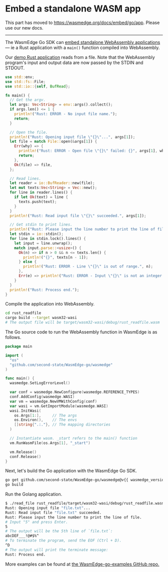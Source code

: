 # Embed a standalone WASM app


This part has moved to https://wasmedge.org/docs/embed/go/app. Please use our new docs.

---

The WasmEdge Go SDK can [embed standalone WebAssembly applications](https://github.com/second-state/WasmEdge-go-examples/tree/master/go_ReadFile) — ie a Rust application with a `main()` function compiled into WebAssembly.

Our [demo Rust application](https://github.com/second-state/WasmEdge-go-examples/tree/master/go_ReadFile/rust_readfile) reads from a file. Note that the WebAssembly program's input and output data are now passed by the STDIN and STDOUT.

```rust
use std::env;
use std::fs::File;
use std::io::{self, BufRead};

fn main() {
  // Get the argv.
  let args: Vec<String> = env::args().collect();
  if args.len() <= 1 {
    println!("Rust: ERROR - No input file name.");
    return;
  }

  // Open the file.
  println!("Rust: Opening input file \"{}\"...", args[1]);
  let file = match File::open(&args[1]) {
    Err(why) => {
      println!("Rust: ERROR - Open file \"{}\" failed: {}", args[1], why);
      return;
    },
    Ok(file) => file,
  };

  // Read lines.
  let reader = io::BufReader::new(file);
  let mut texts:Vec<String> = Vec::new();
  for line in reader.lines() {
    if let Ok(text) = line {
      texts.push(text);
    }
  }
  println!("Rust: Read input file \"{}\" succeeded.", args[1]);

  // Get stdin to print lines.
  println!("Rust: Please input the line number to print the line of file.");
  let stdin = io::stdin();
  for line in stdin.lock().lines() {
    let input = line.unwrap();
    match input.parse::<usize>() {
      Ok(n) => if n > 0 && n <= texts.len() {
        println!("{}", texts[n - 1]);
      } else {
        println!("Rust: ERROR - Line \"{}\" is out of range.", n);
      },
      Err(e) => println!("Rust: ERROR - Input \"{}\" is not an integer: {}", input, e),
    }
  }
  println!("Rust: Process end.");
}
```

Compile the application into WebAssembly.

```bash
cd rust_readfile
cargo build --target wasm32-wasi
# The output file will be target/wasm32-wasi/debug/rust_readfile.wasm
```

The Go source code to run the WebAssembly function in WasmEdge is as follows.

```go
package main

import (
  "os"
  "github.com/second-state/WasmEdge-go/wasmedge"
)

func main() {
  wasmedge.SetLogErrorLevel()

  var conf = wasmedge.NewConfigure(wasmedge.REFERENCE_TYPES)
  conf.AddConfig(wasmedge.WASI)
  var vm = wasmedge.NewVMWithConfig(conf)
  var wasi = vm.GetImportModule(wasmedge.WASI)
  wasi.InitWasi(
    os.Args[1:],     // The args
    os.Environ(),    // The envs
    []string{".:."}, // The mapping directories
  )

  // Instantiate wasm. _start refers to the main() function
  vm.RunWasmFile(os.Args[1], "_start")

  vm.Release()
  conf.Release()
}
```

Next, let's build the Go application with the WasmEdge Go SDK.

```bash
go get github.com/second-state/WasmEdge-go/wasmedge@v{{ wasmedge_version }}
go build
```

Run the Golang application.

```bash
$ ./read_file rust_readfile/target/wasm32-wasi/debug/rust_readfile.wasm file.txt
Rust: Opening input file "file.txt"...
Rust: Read input file "file.txt" succeeded.
Rust: Please input the line number to print the line of file.
# Input "5" and press Enter.
5
# The output will be the 5th line of `file.txt`:
abcDEF___!@#$%^
# To terminate the program, send the EOF (Ctrl + D).
^D
# The output will print the terminate message:
Rust: Process end.
```

More examples can be found at [the WasmEdge-go-examples GitHub repo.](https://github.com/second-state/WasmEdge-go-examples)
